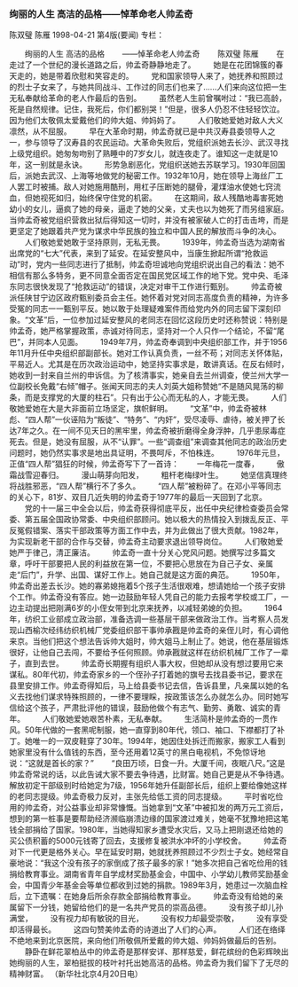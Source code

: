 ### 绚丽的人生  高洁的品格——悼革命老人帅孟奇
陈双璧  陈雁
1998-04-21
第4版(要闻)
专栏：

　　绚丽的人生  高洁的品格
　　——悼革命老人帅孟奇
　　陈双璧  陈雁
　　在走过了一个世纪的漫长道路之后，帅孟奇静静地走了。
　　她是在花团锦簇的春天走的，她是带着欣慰和笑容走的。
　　党和国家领导人来了，她抚养和照顾过的烈士子女来了，与她共同战斗、工作过的同志们也来了……人们来向这位把一生无私奉献给革命的老人作最后的告别。
　　虽然老人生前曾嘱咐过：“我已高龄，死是自然规律。记住，我死后，你们都别哭！”但是，很多人仍忍不住轻轻饮泣。因为他们太敬佩太爱戴他们的帅大姐、帅妈妈了。
　　人们敬她爱她对敌人大义凛然，从不屈服。
　　早在大革命时期，帅孟奇就已是中共汉寿县委领导人之一，参与领导了汉寿县的农民运动。大革命失败后，党组织派她去长沙、武汉寻找上级党组织。她匆匆吻别了熟睡中的7岁女儿，就连夜走了。谁知这一走就是10年，这一别就是永诀。
　　形势急剧恶化，党组织送她去苏联学习。1930年回国后，派她去武汉、上海等地做党的秘密工作。1932年10月，她在领导上海丝厂工人罢工时被捕。敌人对她施用酷刑，用杠子压断她的腿骨，灌煤油水使她七窍流血，但她视死如归，始终保守住党的机密。
　　在这期间，敌人残酷地毒害死她幼小的女儿，逼疯了她的母亲，逼走了她的父亲，丈夫也以为她死了而另组家庭。当帅孟奇被党组织营救出狱后得知这一切时，并没有被家破人亡的打击击垮，而是更坚定了她跟着共产党为谋求中华民族的独立和中国人民的解放而斗争的决心。
　　人们敬她爱她敢于坚持原则，无私无畏。
　　1939年，帅孟奇当选为湖南省出席党的“七大”代表，来到了延安。在延安整风中，当康生掀起所谓“抢救运动”时，党内一些同志进行了抵制，帅孟奇坦诚地向党组织说出自己的看法：她不相信有那么多特务，更不同意全面否定在国民党区域工作的地下党。党中央、毛泽东同志很快发现了“抢救运动”的错误，决定对审干工作进行甄别。
　　帅孟奇被派任陕甘宁边区政府甄别委员会主任。她怀着对党对同志高度负责的精神，为许多受冤的同志一一甄别平反。她以敢于处理疑难案件而给党内外的同志留下深刻印象。“文革”后，一位参加过延安整风的老同志在回忆这段历史时还称赞说：特别是帅孟奇，她严格掌握政策，赤诚对待同志，坚持对一个人只作一个结论，不留“尾巴”，并同本人见面。
　　1949年7月，帅孟奇奉调到中央组织部工作，并于1956年11月升任中央组织部副部长。她对工作认真负责，一丝不苟；对同志关怀体贴，平易近人。尤其是在历次政治运动中，她坚持实事求是，敢讲真话。在反右倾时，她收到一封来自兰州的申诉信。为了核清事实，她亲自去兰州调查，使兰州大学一位副校长免戴“右倾”帽子。张闻天同志的夫人刘英大姐称赞她“不是随风晃荡的柳条，而是支撑党的大厦的柱石”。只有出于公心而无私的人，才能无畏。
　　人们敬她爱她在大是大非面前立场坚定，旗帜鲜明。
　　“文革”中，帅孟奇被林彪、“四人帮”一伙诬陷为“叛徒”、“特务”、“内奸”，受尽凌辱、虐待，被关押了长达7年之久。在一间不见天日的黑牢里，帅孟奇被折磨得全身浮肿，几乎患尿毒症死去。但是，她没有屈服，从不“认罪”。一些“调查组”来调查其他同志的政治历史问题时，她仍然实事求是地出具证明，不畏呵斥，不怕株连。
　　1976年元旦，正值“四人帮”猖狂的时候，帅孟奇写下了一首诗：
　　一年梅花一度春，
　　傲霜战雪迎春归。
　　漫山萌芽向阳发，
　　粗杆老梅绿叶生。
　　她坚信真理终将战胜邪恶，“四人帮”横行不了多久。
　　“四人帮”被粉碎了。在邓小平等同志的关心下，81岁、双目几近失明的帅孟奇于1977年的最后一天回到了北京。
　　党的十一届三中全会以后，帅孟奇获得彻底平反，出任中央纪律检查委员会常委、第五届全国政协常委、中央组织部顾问。她以极大的热情投入到拨乱反正、平反冤假错案、落实干部政策等方面工作中去，并为此做出了很大贡献。1982年，为实现新老干部的合作与交替，帅孟奇主动要求退出领导岗位。
　　人们敬她爱她严于律己，清正廉洁。
　　帅孟奇一直十分关心党风问题。她撰写过多篇文章，呼吁干部要把人民的利益放在第一位，不要把心思放在为自己子女、亲属走“后门”，升学、出国、谋好工作上。她自己就是这方面的典范。
　　1950年，帅孟奇出差去长沙。她的寡弟媳拖着5个孩子生活很艰难，想请她给一个孩子安排个工作。帅孟奇没有答应。她一边鼓励年轻人凭自己的能力去报考学校或工厂，一边主动提出把刚满6岁的小侄女带到北京来抚养，以减轻弟媳的负担。
　　1964年，纺织工业部成立政治部，准备选调一些基层干部来做政治工作。当考察人员发现山西榆次经纬纺织机械厂党委组织部干事帅承戡是帅孟奇的亲侄儿时，有心调他来京。当他们把这个想法告诉帅大姐时，帅大姐马上制止了。她说，他在基层锻炼很好，让他自己去闯，不要给予任何照顾。帅承戡就这样在纺织机械厂工作了一辈子，直到去世。
　　帅孟奇长期握有组织人事大权，但她却从没有想过要用它来谋私。80年代初，帅孟奇家乡的一个侄孙子打着她的旗号去找县委书记，要求在县里安排工作。帅孟奇得知后，马上给县委书记去信，告诉县里，凡亲属以她的名义去找他们谋求特殊照顾的，一律不要理睬，按政策该怎么办就怎么办。同时她写信给这个孩子，严肃批评他的错误，鼓励他做个有志气、勤劳、勇敢、诚实的青年。
　　人们敬她爱她艰苦朴素，无私奉献。
　　生活简朴是帅孟奇的一贯作风。50年代做的一套黑呢制服，她一直穿到80年代，领口、袖口、下襟都打了补丁。她唯一的一双皮鞋穿了30年。1994年，她因住处拆迁而搬家，搬家工人看到她家里没有什么值钱的东西，至今还用着12英寸的黑白电视机，不免惊讶地说：“这就是首长的家？”
　　“良田万顷，日食一升。大厦千间，夜眠八尺。”这是帅孟奇常说的话，以此告诫大家不要去争待遇，比财富。她自己更是从不争待遇。解放初定干部级别时给她定为7级，1956年她升任副部长后，组织上要给像她这样的老同志提级。帅孟奇极力反对，主张先给低工资的同志提级。
　　平时省吃俭用的帅孟奇，对公益事业却非常慷慨。当她拿到“文革”中被扣发的两万元工资后，想到的第一桩事是要帮助经济濒临崩溃边缘的国家渡过难关，她毫不犹豫地把这笔钱全部捐给了国家。1980年，当她得知家乡遭受水灾后，又马上把刚退还给她的买公债积蓄的5000元钱寄了回去，支援修复被洪水冲坏的小学校舍。
　　帅孟奇对下一代更是格外关心。早在延安时期，她就抚养照顾过不少烈士子女。她经常自豪地说：“我这个没有孩子的家倒成了孩子最多的家！”她多次把自己省吃俭用的钱捐给教育事业。湖南省青年自学成材奖励基金会，中国中、小学幼儿教师奖励基金会，中国青少年基金会等单位都收到过她的捐款。1989年3月，她患过一次脑血栓后，立下遗嘱：在她身后所余存款全部捐给教育事业。
　　帅孟奇没有给她的亲属留下一分钱，她留给他们的是一名共产党员的崇高品德。
　　没有孩子却儿孙满堂，
　　没有视力却有敏锐的目光，
　　没有权力却最受崇敬，
　　没有享受却活得最长。
　　这四句赞美帅孟奇的诗道出了人们的心声。
　　人们还在络绎不绝地来到北京医院，来向他们所敬佩所爱戴的帅大姐、帅妈妈做最后的告别。
　　静卧在鲜花翠柏丛中的帅孟奇是那样安详、那样慈爱，鲜花缤纷的色彩辉映出她绚丽的人生，翠柏挺拔的枝叶衬托出她高洁的品格。帅孟奇为我们留下了无尽的精神财富。  （新华社北京4月20日电）
